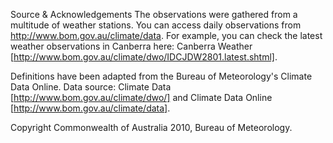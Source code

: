Source & Acknowledgements
The observations were gathered from a multitude of weather stations. You can access daily observations from http://www.bom.gov.au/climate/data.
For example, you can check the latest weather observations in Canberra here: Canberra Weather [http://www.bom.gov.au/climate/dwo/IDCJDW2801.latest.shtml].

Definitions have been adapted from the Bureau of Meteorology's Climate Data Online.
Data source: Climate Data [http://www.bom.gov.au/climate/dwo/] 
            and Climate Data Online [http://www.bom.gov.au/climate/data].

Copyright Commonwealth of Australia 2010, Bureau of Meteorology.

